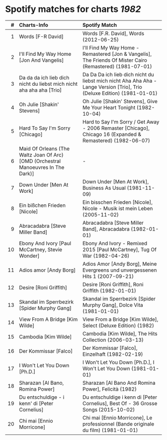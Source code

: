 # Spotify matches for charts *1982*

|    # | Charts-Info                                                                       | Spotify Match                                                                                                            |
| ---: | :-------------------------------------------------------------------------------- | :----------------------------------------------------------------------------------------------------------------------- |
|    1 | Words [F-R David]                                                                 | Words [F.R. David], Words (2012-06-25)                                                                                   |
|    2 | I'll Find My Way Home [Jon And Vangelis]                                          | I'll Find My Way Home - Remastered [Jon & Vangelis], The Friends Of Mister Cairo (Remastered) (1981-07-01)               |
|    3 | Da da da ich lieb dich nicht du liebst mich nicht aha aha aha [Trio]              | Da Da Da ich lieb dich nicht du liebst mich nicht Aha Aha Aha - Lange Version [Trio], Trio (Deluxe Edition) (1981-01-01) |
|    4 | Oh Julie [Shakin' Stevens]                                                        | Oh Julie [Shakin' Stevens], Give Me Your Heart Tonight (1982-10-04)                                                      |
|    5 | Hard To Say I'm Sorry [Chicago]                                                   | Hard to Say I'm Sorry / Get Away - 2006 Remaster [Chicago], Chicago 16 (Expanded & Remastered) (1982-06-07)              |
|    6 | Maid Of Orleans (The Waltz Joan Of Arc) [OMD (Orchestral Manoeuvres In The Dark)] | -                                                                                                                        |
|    7 | Down Under [Men At Work]                                                          | Down Under [Men At Work], Business As Usual (1981-11-09)                                                                 |
|    8 | Ein bißchen Frieden [Nicole]                                                      | Ein bisschen Frieden [Nicole], Nicole - Musik ist mein Leben (2005-11-02)                                                |
|    9 | Abracadabra [Steve Miller Band]                                                   | Abracadabra [Steve Miller Band], Abracadabra (1982-01-01)                                                                |
|   10 | Ebony And Ivory [Paul McCartney, Stevie Wonder]                                   | Ebony And Ivory - Remixed 2015 [Paul McCartney], Tug Of War (1982-04-26)                                                 |
|   11 | Adios amor [Andy Borg]                                                            | Adios Amor [Andy Borg], Meine Evergreens und unvergessenen Hits 1 (2007-09-21)                                           |
|   12 | Desire [Roni Griffith]                                                            | Desire [Roni Griffith], Roni Griffith (1982-01-01)                                                                       |
|   13 | Skandal im Sperrbezirk [Spider Murphy Gang]                                       | Skandal im Sperrbezirk [Spider Murphy Gang], Dolce Vita (1981-01-01)                                                     |
|   14 | View From A Bridge [Kim Wilde]                                                    | View From a Bridge [Kim Wilde], Select (Deluxe Edition) (1982)                                                           |
|   15 | Cambodia [Kim Wilde]                                                              | Cambodia [Kim Wilde], The Hits Collection (2006-03-13)                                                                   |
|   16 | Der Kommissar [Falco]                                                             | Der Kommissar [Falco], Einzelhaft (1982-02-19)                                                                           |
|   17 | I Won't Let You Down [Ph.D.]                                                      | I Won't Let You Down [Ph.D.], I Won't Let You Down (1981-01-01)                                                          |
|   18 | Sharazan [Al Bano, Romina Power]                                                  | Sharazan [Al Bano And Romina Power], Felicità (1982)                                                                     |
|   19 | Du entschuldige - i kenn' di [Peter Cornelius]                                    | Du entschuldige i kenn di [Peter Cornelius], Best Of - 36 Grosse Songs (2015-10-02)                                      |
|   20 | Chi mai [Ennio Morricone]                                                         | Chi mai [Ennio Morricone], Le professionnel (Bande originale du film) (1981-01-01)                                       |

